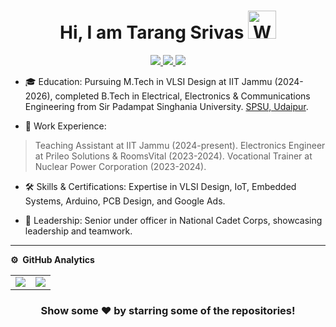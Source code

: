 <p align="center"> <h1 align="center"> Hi, I am Tarang Srivas <img src="https://raw.githubusercontent.com/nixin72/nixin72/master/wave.gif" 
         alt="Waving hand animated gif"
         height="45"
         width="45" /></h1> </p>
<p align="center">
<a href="https://www.linkedin.com/in/tarang-srivas-b192ab213/"><img src="https://img.shields.io/badge/LinkedIn-0077B5?style=for-the-badge&logo=linkedin&logoColor=white"/> </a>
<a href="https://www.instagram.com/tarang_srivas?utm_source=ig_web_button_share_sheet&igsh=ZDNlZDc0MzIxNw=="><img src="https://img.shields.io/badge/Instagram-E4405F?style=for-the-badge&logo=instagram&logoColor=white"/> </a>
<a href="mailto:tarangsrivas1@gmail.com"><img src="https://img.shields.io/badge/Gmail-D14836?style=for-the-badge&logo=gmail&logoColor=white"/> </a>
</p>


* 🎓 Education: Pursuing M.Tech in VLSI Design at IIT Jammu (2024-2026), completed B.Tech in Electrical, Electronics & Communications Engineering from Sir Padampat Singhania University. [SPSU, Udaipur](https://www.spsu.ac.in).

* 💼 Work Experience:

>Teaching Assistant at IIT Jammu (2024-present).
>Electronics Engineer at Prileo Solutions & RoomsVital (2023-2024).
>Vocational Trainer at Nuclear Power Corporation (2023-2024).

* 🛠️ Skills & Certifications: Expertise in VLSI Design, IoT, Embedded Systems, Arduino, PCB Design, and Google Ads.

* 🏅 Leadership: Senior under officer in National Cadet Corps, showcasing leadership and teamwork.


***
**⚙️ &nbsp;GitHub Analytics**
<table style="width:100%">
  <tr>
    <td> <img src="https://github-readme-stats.vercel.app/api?username=tarang321&show_icons=true&theme=dark&locale=en&hide_border=true" /></td>
    <td><img src="https://github-readme-stats.vercel.app/api/top-langs/?username=Self-nasu&theme=dark&hide_border=true&layout=compact"></td>
  </tr>
</table>

<!-- ***
**♨️ &nbsp;DSA Analytics**

<p align="center"> <img src="https://leetcard.jacoblin.cool/imkashyap?theme=dark&font=Noto%20Sans&ext=contest" 
         alt="Leetcode stats" height="350"/></p>
         
*** -->

<!-- **🛠 &nbsp;Tech Stack**

- Languages: &nbsp;
  ![Java](https://img.shields.io/badge/-Java-333333?style=flat&logo=Java&logoColor=007ACC)
  ![Dart](https://img.shields.io/badge/-Dart-333333?style=flat&logo=Dart&logoColor=007ACC)
  ![JavaScript](https://img.shields.io/badge/-JavaScript-333333?style=flat&logo=javascript)
  ![Kotlin](https://img.shields.io/badge/-Kotlin-333333?style=flat&logo=Kotlin)

- Frameworks: &nbsp;
  ![Flutter](https://img.shields.io/badge/-Flutter-333333?style=flat&logo=flutter&logoColor=007ACC)
  ![Spring](https://img.shields.io/badge/-Spring-333333?style=flat&logo=spring&logoColor=B7C220)
  ![Express.js](https://img.shields.io/badge/-Express.js-333333?style=flat&logo=node.js)

- Databases:  &nbsp;
  ![Firestore](https://img.shields.io/badge/-Firestore-333333?style=flat&logo=firebase)
  ![MongoDB Atlas](https://img.shields.io/badge/-MongoDB%20Atlas-333333?style=flat&logo=mongodb)
  ![MySql](https://img.shields.io/badge/-MySql-333333?style=flat&logo=mysql)

- IDEs: &nbsp;
  ![VS Code](https://img.shields.io/badge/-VS%20Code-333333?style=flat&logo=visual-studio-code&logoColor=007ACC)
  ![Android Studio](https://img.shields.io/badge/-Android%20Studio-333333?style=flat&logo=android-studio)
  ![Eclipse](https://img.shields.io/badge/-Eclipse-333333?style=flat&logo=eclipse)
  ![IntelliJ IDEA](https://img.shields.io/badge/-IntelliJ%20IDEA-333333?style=flat&logo=intellij-idea&logoColor=f70486)

*** -->

<!-- -  🔭 I’m currently building backend in Java.

-  🌱 I’m currently learning more in Spring as a Framework. I have engaged myself in projects in the domain of MERN Stack. You can find my work [here](https://github.com/imKashyap?tab=repositories).

-  💬 Ask me about Flutter, Firebase, Java, Dart, Javascript, OOPS, DBMS ,Data Structures & Algorithms.

-  😄 Pronouns: He/His

-  ⚡ Fun fact: While you close your eyes, this fact is decrypted. 😂 -->

<!-- -  📫 How to reach me:
[![LinkedIn](https://img.shields.io/badge/-Rahul_Kashyap-2867B2?style=flat&logo=Linkedin&logoColor=white)](https://www.linkedin.com/in/rahul-kashyap-230577195/)
[![Twitter](https://img.shields.io/badge/-imkashyap_-1da1f2?style=flat&logo=Twitter&logoColor=white)](https://twitter.com/imkashyap_)
[![Instagram](https://img.shields.io/badge/-imkashyap__-833ab4?style=flat&logo=Instagram&logoColor=white)](https://www.instagram.com/imkashyap__/)
[![Gmail](https://img.shields.io/badge/-Rahul_Kashyap-DB4437?style=flat&logo=Gmail&logoColor=white)](mailto:rahulkashyap4041@gmail.com) -->

<!-- ![](https://activity-graph.herokuapp.com/graph?username=imkashyap&theme=react-dark&hide_border=true&area=true) -->

<div align="center">

### Show some ❤️ by starring some of the repositories!

</div>
